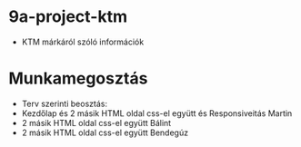 # 9a-project-ktm
- KTM márkáról szóló információk

# Munkamegosztás
- Terv szerinti beosztás:
- Kezdőlap és 2 másik HTML oldal css-el együtt és Responsiveitás Martin 
- 2 másik HTML oldal css-el együtt Bálint    
- 2 másik HTML oldal css-el együtt Bendegúz

